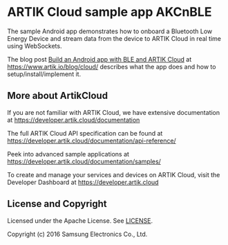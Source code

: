 # ARTIK Cloud sample app AKCnBLE

The sample Android app demonstrates how to onboard a Bluetooth Low Energy Device and stream data from the device to ARTIK Cloud in real time using WebSockets.

The blog post [Build an Android app with BLE and ARTIK Cloud](https://www.artik.io/blog/2016/09/build-android-app-ble-artik-cloud/) at https://www.artik.io/blog/cloud/ describes what the app does and how to setup/install/implement it.

More about ArtikCloud
---------------

If you are not familiar with ARTIK Cloud, we have extensive documentation at https://developer.artik.cloud/documentation

The full ARTIK Cloud API specification can be found at https://developer.artik.cloud/documentation/api-reference/

Peek into advanced sample applications at https://developer.artik.cloud/documentation/samples/

To create and manage your services and devices on ARTIK Cloud, visit the Developer Dashboard at https://developer.artik.cloud

License and Copyright
---------------------

Licensed under the Apache License. See [LICENSE](https://github.com/artikcloud/sample-android-ble/blob/master/LICENSE).

Copyright (c) 2016 Samsung Electronics Co., Ltd.
